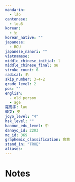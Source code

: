 ```yaml
---
mandarin:
  - lǎo
cantonese:
  - lou5
korean:
  - 노
korean_native: ""
japanese:
  - ROU
japanese_nanori: ""
vietnamese:
middle_chinese_initial: l
middle_chinese_final: ɑu
stroke_count: 6
radical: 老
skip_number: 3-4-2
grade_level: 2
pos: ""
english:
  - old person
  - age
羅馬字: lau
韓文: 랏
joyo_level: "4"
hsk_level: ""
hanmun_edu_level: 中
danayo_id: 2203
mc_id: 369
graphemic_classification: 會意
stand_in: "TRUE"
aliases:
---
```


# Notes
